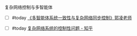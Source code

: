 复杂网络控制与多智能体

- [ ] #today [《多智能体系统一致性与复杂网络同步控制》郭凌老师](https://blog.csdn.net/weixin_36815313/article/details/110956613)

- [ ] #today [复杂网络系统的控制性问题 - 知乎](https://zhuanlan.zhihu.com/p/386351454)